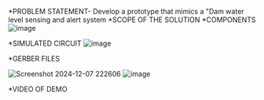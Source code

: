*PROBLEM STATEMENT- Develop a prototype that mimics a "Dam water level sensing and alert system
*SCOPE OF THE SOLUTION
*COMPONENTS
![image](https://github.com/user-attachments/assets/47dff79d-87b2-43e8-a568-85c4db1a1221)

*SIMULATED CIRCUIT
![image](https://github.com/user-attachments/assets/8748c8ea-4cd5-4b30-aa53-fe9077dea9c4)


*GERBER FILES

![Screenshot 2024-12-07 222606](https://github.com/user-attachments/assets/14a8bde8-dba9-4db3-a3b4-640258fb8b99)
![image](https://github.com/user-attachments/assets/a1352c9c-55bf-4a89-9f4d-459c60fce5e7)

*VIDEO OF DEMO
